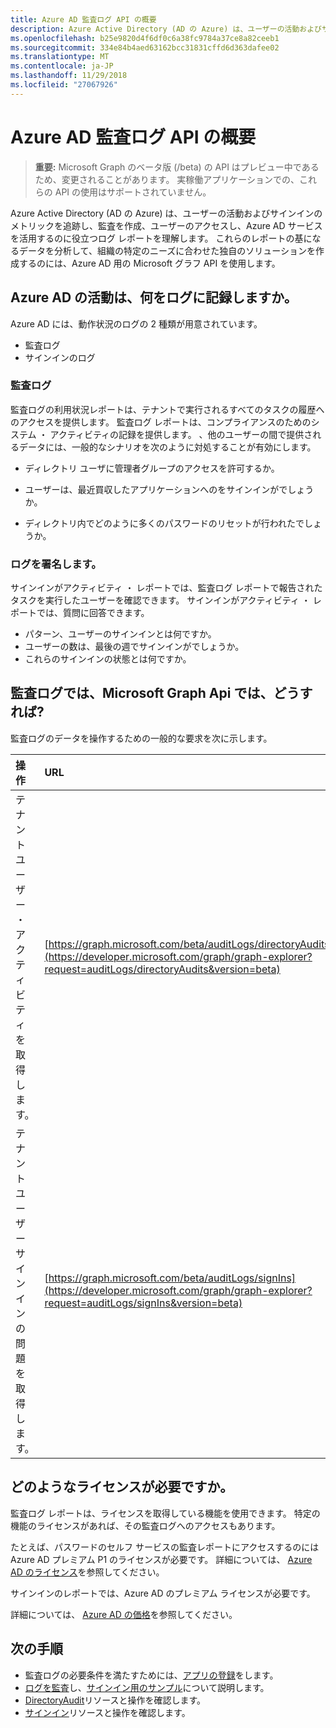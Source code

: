 ```yaml
---
title: Azure AD 監査ログ API の概要
description: Azure Active Directory (AD の Azure) は、ユーザーの活動およびサインインのメトリックを追跡し、監査を作成、ユーザーのアクセスし、Azure AD サービスを活用するのに役立つログ レポートを理解します。 これらのレポートの基になるデータを分析して、組織の特定のニーズに合わせた独自のソリューションを作成するのには、Azure AD 用の Microsoft グラフ API を使用します。
ms.openlocfilehash: b25e9820d4f6df0c6a38fc9784a37ce8a82ceeb1
ms.sourcegitcommit: 334e84b4aed63162bcc31831cffd6d363dafee02
ms.translationtype: MT
ms.contentlocale: ja-JP
ms.lasthandoff: 11/29/2018
ms.locfileid: "27067926"
---
```

# <a name="azure-ad-audit-log-api-overview"></a>Azure AD 監査ログ API の概要

> **重要:** Microsoft Graph のベータ版 (/beta) の API はプレビュー中であるため、変更されることがあります。 実稼働アプリケーションでの、これらの API の使用はサポートされていません。

Azure Active Directory (AD の Azure) は、ユーザーの活動およびサインインのメトリックを追跡し、監査を作成、ユーザーのアクセスし、Azure AD サービスを活用するのに役立つログ レポートを理解します。 これらのレポートの基になるデータを分析して、組織の特定のニーズに合わせた独自のソリューションを作成するのには、Azure AD 用の Microsoft グラフ API を使用します。

## <a name="what-are-azure-ad-activity-logs"></a>Azure AD の活動は、何をログに記録しますか。

Azure AD には、動作状況のログの 2 種類が用意されています。

- 監査ログ 
- サインインのログ

### <a name="audit-logs"></a>監査ログ

監査ログの利用状況レポートは、テナントで実行されるすべてのタスクの履歴へのアクセスを提供します。 監査ログ レポートは、コンプライアンスのためのシステム ・ アクティビティの記録を提供します。 、他のユーザーの間で提供されるデータには、一般的なシナリオを次のように対処することが有効にします。

- ディレクトリ ユーザに管理者グループのアクセスを許可するか。

- ユーザーは、最近買収したアプリケーションへのをサインインがでしょうか。

- ディレクトリ内でどのように多くのパスワードのリセットが行われたでしょうか。

### <a name="sign-in-logs"></a>ログを署名します。

サインインがアクティビティ ・ レポートでは、監査ログ レポートで報告されたタスクを実行したユーザーを確認できます。 サインインがアクティビティ ・ レポートでは、質問に回答できます。

- パターン、ユーザーのサインインとは何ですか。
- ユーザーの数は、最後の週でサインインがでしょうか。
- これらのサインインの状態とは何ですか。

## <a name="what-can-i-do-with-audit-log-apis-in-microsoft-graph"></a>監査ログでは、Microsoft Graph Api では、どうすれば?

監査ログのデータを操作するための一般的な要求を次に示します。

操作 | URL
:----------|:----
テナント ユーザー ・ アクティビティを取得します。 | [https://graph.microsoft.com/beta/auditLogs/directoryAudits](https://developer.microsoft.com/graph/graph-explorer?request=auditLogs/directoryAudits&version=beta)
テナント ユーザー サインインの問題を取得します。 | [https://graph.microsoft.com/beta/auditLogs/signIns](https://developer.microsoft.com/graph/graph-explorer?request=auditLogs/signIns&version=beta)

## <a name="what-licenses-do-i-need"></a>どのようなライセンスが必要ですか。

監査ログ レポートは、ライセンスを取得している機能を使用できます。  特定の機能のライセンスがあれば、その監査ログへのアクセスもあります。

たとえば、パスワードのセルフ サービスの監査レポートにアクセスするのには Azure AD プレミアム P1 のライセンスが必要です。  詳細については、 [Azure AD のライセンス](https://azure.microsoft.com/pricing/details/active-directory/)を参照してください。

サインインのレポートでは、Azure AD のプレミアム ライセンスが必要です。

詳細については、 [Azure AD の価格](https://azure.microsoft.com/pricing/details/active-directory/)を参照してください。

## <a name="next-steps"></a>次の手順

- 監査ログの必要条件を満たすためには、[アプリの登録](https://docs.microsoft.com/azure/active-directory/active-directory-reporting-api-prerequisites-azure-portal)をします。 
- [ログを監査](https://docs.microsoft.com/azure/active-directory/active-directory-reporting-api-audit-samples)し、[サインイン用のサンプル](https://docs.microsoft.com/azure/active-directory/active-directory-reporting-api-sign-in-activity-samples)について説明します。  
- [DirectoryAudit](directoryaudit.md)リソースと操作を確認します。
- [サインイン](signin.md)リソースと操作を確認します。 